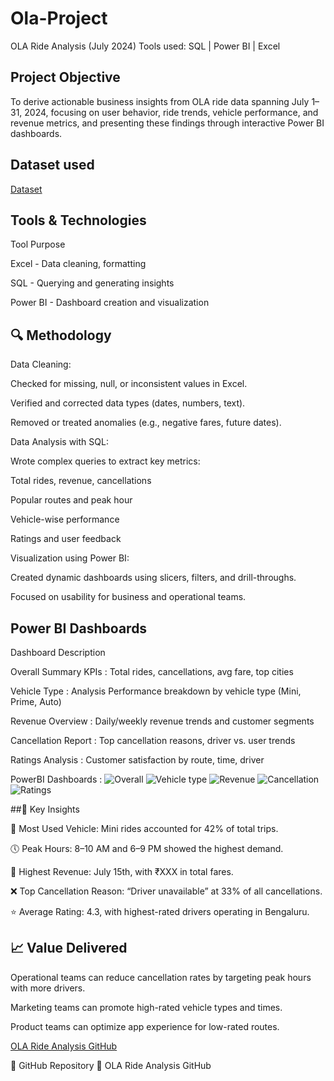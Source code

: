 # Ola-Project

OLA Ride Analysis (July 2024)
Tools used: SQL | Power BI | Excel

## Project Objective
To derive actionable business insights from OLA ride data spanning July 1–31, 2024, focusing on user behavior, ride trends, vehicle performance, and revenue metrics, and presenting these findings through interactive Power BI dashboards.

## Dataset used
<a href="https://github.com/Sahil-Josan/Ola-Project/blob/main/OlaBookings.csv"> Dataset</a>

## Tools & Technologies
Tool	  Purpose

Excel -	Data cleaning, formatting

SQL -	Querying and generating insights

Power BI - Dashboard creation and visualization

## 🔍 Methodology

Data Cleaning:

  Checked for missing, null, or inconsistent values in Excel.

  Verified and corrected data types (dates, numbers, text).

  Removed or treated anomalies (e.g., negative fares, future dates).

Data Analysis with SQL:

  Wrote complex queries to extract key metrics:

  Total rides, revenue, cancellations

  Popular routes and peak hour

  Vehicle-wise performance

  Ratings and user feedback

Visualization using Power BI:

  Created dynamic dashboards using slicers, filters, and drill-throughs.

  Focused on usability for business and operational teams.


## Power BI Dashboards

Dashboard            	  Description

Overall Summary	KPIs : Total rides, cancellations, avg fare, top cities

Vehicle Type : Analysis	Performance breakdown by vehicle type (Mini, Prime, Auto)

Revenue Overview :	Daily/weekly revenue trends and customer segments

Cancellation Report :	Top cancellation reasons, driver vs. user trends

Ratings Analysis :	Customer satisfaction by route, time, driver

PowerBI Dashboards :
![Overall](https://github.com/user-attachments/assets/0b67ceee-5d6b-466d-aa86-732a4a220800)
![Vehicle type](https://github.com/user-attachments/assets/9bcffa3d-c7c9-4a94-9829-0811930c5c5d)
![Revenue](https://github.com/user-attachments/assets/8665b6c5-2c2d-4ecf-986e-c9e14781b336)
![Cancellation](https://github.com/user-attachments/assets/3e5caab4-0298-4fb1-8453-a3b91f9ca60d)
![Ratings](https://github.com/user-attachments/assets/f1c98a71-4eed-4ea4-ab09-35633a1eec04)

##📌 Key Insights

🚗 Most Used Vehicle: Mini rides accounted for 42% of total trips.

🕔 Peak Hours: 8–10 AM and 6–9 PM showed the highest demand.

💸 Highest Revenue: July 15th, with ₹XXX in total fares.

❌ Top Cancellation Reason: “Driver unavailable” at 33% of all cancellations.

⭐ Average Rating: 4.3, with highest-rated drivers operating in Bengaluru.

## 📈 Value Delivered

Operational teams can reduce cancellation rates by targeting peak hours with more drivers.

Marketing teams can promote high-rated vehicle types and times.

Product teams can optimize app experience for low-rated routes.

<a href =https://github.com/Sahil-Josan/Ola-Project>OLA Ride Analysis GitHub<a>

🔗 GitHub Repository
🔗 OLA Ride Analysis GitHub
